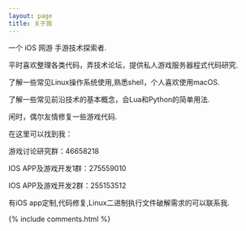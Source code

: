```yaml
---
layout: page
title: 关于我 
---
```


<p>
<p>
一个 iOS 网游 手游技术探索者.
<p>
平时喜欢整理各类代码，弄技术论坛，提供私人游戏服务器程式代码研究.
<p>
了解一些常见Linux操作系统使用,熟悉shell，个人喜欢使用macOS.
<p>
了解一些常见前沿技术的基本概念，会Lua和Python的简单用法.
<p>
闲时，偶尔友情修复一些游戏代码.
<p>
在这里可以找到我：
<p>
游戏讨论研究群：46658218
<p>
IOS APP及游戏开发1群：275559010
<p>
IOS APP及游戏开发2群：255153512
<p>

有iOS app定制,代码修复,Linux二进制执行文件破解需求的可以联系我.



{% include comments.html %}



